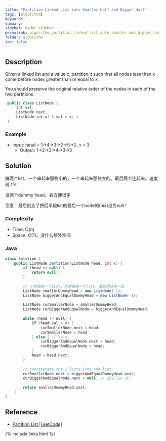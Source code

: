 ```yaml
---
title: "Partition Linked List into Smaller Half and Bigger Half"
tags: [algorithm]
keywords:
summary:
sidebar: mydoc_sidebar
permalink: algorithm_partition_linked_list_into_smaller_and_bigger_half.html
folder: algorithm
toc: false
---
```


## Description
Given a linked list and a value x, partition it such that all nodes less than x come before nodes greater than or equal to x.

You should preserve the original relative order of the nodes in each of the two partitions.
```java
 public class ListNode {
     int val;
     ListNode next;
     ListNode(int x) { val = x; }
 }
```

### Example
* Input: head = 1->4->3->2->5->2, x = 3
  * Output: 1->2->2->4->3->5

## Solution
搞两个list，一个串起来那些小的，一个串起来那些大的。最后两个连起来。速度前 1%

设两个dummy head，会方便很多

注意！最后别忘了把后半段list的最后一个node的next设为null！

### Complexity
* Time: O(n)
* Space: O(1)，没什么额外空间

### Java
```java
class Solution {
    public ListNode partition(ListNode head, int x) {
        if (head == null) {
            return null;
        }
        
        // 小的编成一个list，大的编成一个list，最后再连在一起
        ListNode smallerDummyHead = new ListNode(-1);
        ListNode biggerAndEqualDummyHead = new ListNode(-1);
        
        ListNode curSmallerNode = smallerDummyHead;
        ListNode curBiggerAndEqualNode = biggerAndEqualDummyHead;
        
        while (head != null) {
            if (head.val < x) {
                curSmallerNode.next = head;
                curSmallerNode = head;
            } else { // >= x
                curBiggerAndEqualNode.next = head;
                curBiggerAndEqualNode = head;
            }
            head = head.next;
        }
        
        // concatenate the 2 lists into one list
        curSmallerNode.next = biggerAndEqualDummyHead.next;
        curBiggerAndEqualNode.next = null; // 别忘了这一步！
        
        return smallerDummyHead.next;
    }
}
```

## Reference
* [Partition List [LeetCode]](https://leetcode.com/problems/partition-list/description/)

{% include links.html %}
